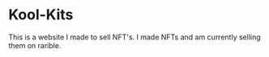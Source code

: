 # Kool-Kits
This is a website I made to sell NFT's. 
I made NFTs and am currently selling them on rarible.
